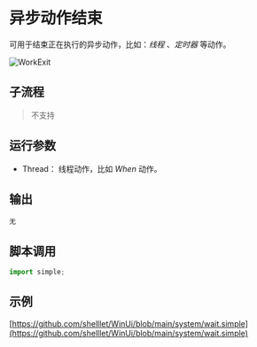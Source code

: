 # 异步动作结束
可用于结束正在执行的异步动作，比如：*线程* 、*定时器* 等动作。

![WorkExit](./images/2022-12-24_111314.png ':size=90%')


## 子流程

> 不支持

## 运行参数

* Thread： 线程动作，比如 *When* 动作。

## 输出

    无


## 脚本调用

```python
import simple;

```

## 示例

[https://github.com/shelllet/WinUi/blob/main/system/wait.simple](https://github.com/shelllet/WinUi/blob/main/system/wait.simple)

